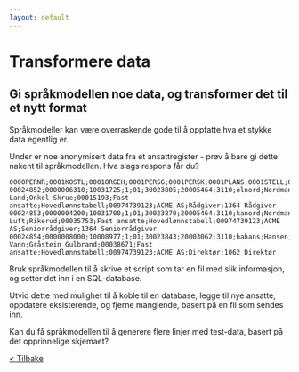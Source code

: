 ```yaml
---
layout: default
---
```


# Transformere data

## Gi språkmodellen noe data, og transformer det til et nytt format

Språkmodeller kan være overraskende gode til å oppfatte hva et stykke data egentlig er.

Under er noe anonymisert data fra et ansattregister - prøv å bare gi dette nakent til språkmodellen.
Hva slags respons får du?

```
0000PERNR;0001KOSTL;0001ORGEH;0001PERSG;0001PERSK;0001PLANS;0001STELL;0001WERKS;0002INITS;0002NACHN;0002VORNA;9999BEGDA;9999ENDDA;9999KOSTL_TEKST;9999LEDER_NAVN;9999LEDER_PERNR;9999MG_TEKST;9999MUG_TEKST;9999ORGBE;9999PD_TEKST;9999PLANS_TEKST;9999STELL_TEKST
00024852;0000006310;10031725;1;01;30023805;20005464;3110;olnord;Nordman;Ola;20080922;00000000;Seksjon Land;Onkel Skrue;00015193;Fast ansatte;Hovedlønnstabell;00974739123;ACME AS;Rådgiver;1364 Rådgiver
00024853;0000004200;10031700;1;01;30023870;20005464;3110;kanord;Nordman;Kari;20081101;00000000;Seksjon Luft;Rikerud;00035753;Fast ansatte;Hovedlønnstabell;00974739123;ACME AS;Seniorrådgiver;1364 Seniorrådgiver
00024854;0000008000;10008977;1;01;30023843;20003062;3110;hahans;Hansen;Hans;20021202;00000000;Seksjon Vann;Gråstein Gulbrand;00038671;Fast ansatte;Hovedlønnstabell;00974739123;ACME AS;Direktør;1062 Direktør
```

Bruk språkmodellen til å skrive et script som tar en fil med slik informasjon, og setter det inn i en SQL-database.

Utvid dette med mulighet til å koble til en database, legge til nye ansatte, oppdatere eksisterende, og fjerne manglende, 
basert på en fil som sendes inn.

Kan du få språkmodellen til å generere flere linjer med test-data, basert på det opprinnelige skjemaet?


[< Tilbake](../exercises.md)